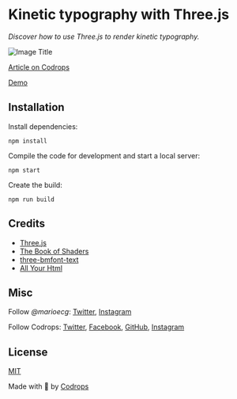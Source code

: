 # Kinetic typography with Three.js

*Discover how to use Three.js to render kinetic typography.*

![Image Title](https://codropspz-tympanus.netdna-ssl.com/codrops/wp-content/uploads/2020/05/thumbnail.jpg)

[Article on Codrops](https://tympanus.net/codrops/?p=)

[Demo](https://tympanus.net/codrops/2020/06/02/kinetic-typography-with-three-js/)


## Installation

Install dependencies:

```
npm install
```

Compile the code for development and start a local server:

```
npm start
```

Create the build:

```
npm run build
```

## Credits

- [Three.js](https://threejs.org/docs/)
- [The Book of Shaders](https://www.npmjs.com/package/glsl-noise)
- [three-bmfont-text](https://github.com/Jam3/three-bmfont-text)
- [All Your Html](https://www.youtube.com/watch?v=jtXnN6-ezms&t=29m47s)

## Misc

Follow *@marioecg*: [Twitter](https://twitter.com/marioecg), [Instagram](https://www.instagram.com/marioecg/)

Follow Codrops: [Twitter](http://www.twitter.com/codrops), [Facebook](http://www.facebook.com/codrops), [GitHub](https://github.com/codrops), [Instagram](https://www.instagram.com/codropsss/)

## License
[MIT](LICENSE)

Made with :blue_heart: by [Codrops](http://www.codrops.com)





